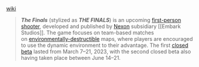 [wiki](https://en.wikipedia.org/wiki/The_Finals)

> _**The Finals**_ (stylized as _**THE FINALS**_) is an upcoming [first-person shooter](https://en.wikipedia.org/wiki/First-person_shooter "First-person shooter"), developed and published by [Nexon](https://en.wikipedia.org/wiki/Nexon "Nexon") subsidiary [[Embark Studios]]. The game focuses on team-based matches on [environmentally-destructible](https://en.wikipedia.org/wiki/Destructible_environment) maps, where players are encouraged to use the dynamic environment to their advantage. The first [closed beta](https://en.wikipedia.org/wiki/Closed_beta "Closed beta") lasted from March 7–21, 2023, with the second closed beta also having taken place between June 14–21.